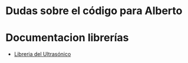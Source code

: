 # Dudas sobre el código para Alberto

# Documentacion librerías
* [Libreria del Ultrasónico](https://bitbucket.org/teckel12/arduino-new-ping/wiki/Home#!methods)
